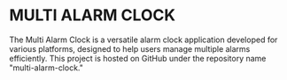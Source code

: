 <h1>MULTI ALARM CLOCK</h1>
The Multi Alarm Clock is a versatile alarm clock application developed for various platforms, designed to help users manage multiple alarms efficiently. This project is hosted on GitHub under the repository name "multi-alarm-clock."
